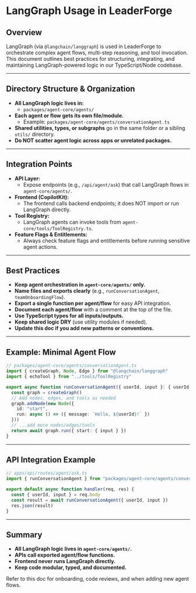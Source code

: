 # LangGraph Usage in LeaderForge

## Overview
LangGraph (via `@langchain/langgraph`) is used in LeaderForge to orchestrate complex agent flows, multi-step reasoning, and tool invocation. This document outlines best practices for structuring, integrating, and maintaining LangGraph-powered logic in our TypeScript/Node codebase.

---

## Directory Structure & Organization

- **All LangGraph logic lives in:**
  - `packages/agent-core/agents/`
- **Each agent or flow gets its own file/module.**
  - Example: `packages/agent-core/agents/conversationAgent.ts`
- **Shared utilities, types, or subgraphs** go in the same folder or a sibling `utils/` directory.
- **Do NOT scatter agent logic across apps or unrelated packages.**

---

## Integration Points

- **API Layer:**
  - Expose endpoints (e.g., `/api/agent/ask`) that call LangGraph flows in `agent-core/agents/`.
- **Frontend (CopilotKit):**
  - The frontend calls backend endpoints; it does NOT import or run LangGraph directly.
- **Tool Registry:**
  - LangGraph agents can invoke tools from `agent-core/tools/ToolRegistry.ts`.
- **Feature Flags & Entitlements:**
  - Always check feature flags and entitlements before running sensitive agent actions.

---

## Best Practices

- **Keep agent orchestration in `agent-core/agents/` only.**
- **Name files and exports clearly** (e.g., `runConversationAgent`, `teamOnboardingFlow`).
- **Export a single function per agent/flow** for easy API integration.
- **Document each agent/flow** with a comment at the top of the file.
- **Use TypeScript types for all inputs/outputs.**
- **Keep shared logic DRY** (use utility modules if needed).
- **Update this doc if you add new patterns or conventions.**

---

## Example: Minimal Agent Flow

```ts
// packages/agent-core/agents/conversationAgent.ts
import { createGraph, Node, Edge } from "@langchain/langgraph"
import { echoTool } from "../tools/ToolRegistry"

export async function runConversationAgent({ userId, input }: { userId: string; input: string }) {
  const graph = createGraph()
  // Add nodes, edges, and tools as needed
  graph.addNode(new Node({
    id: "start",
    run: async () => ({ message: `Hello, ${userId}!` })
  }))
  // ...add more nodes/edges/tools
  return await graph.run({ start: { input } })
}
```

---

## API Integration Example

```ts
// apps/api/routes/agent/ask.ts
import { runConversationAgent } from "packages/agent-core/agents/conversationAgent"

export default async function handler(req, res) {
  const { userId, input } = req.body
  const result = await runConversationAgent({ userId, input })
  res.json(result)
}
```

---

## Summary
- **All LangGraph logic lives in `agent-core/agents/`.**
- **APIs call exported agent/flow functions.**
- **Frontend never runs LangGraph directly.**
- **Keep code modular, typed, and documented.**

Refer to this doc for onboarding, code reviews, and when adding new agent flows.